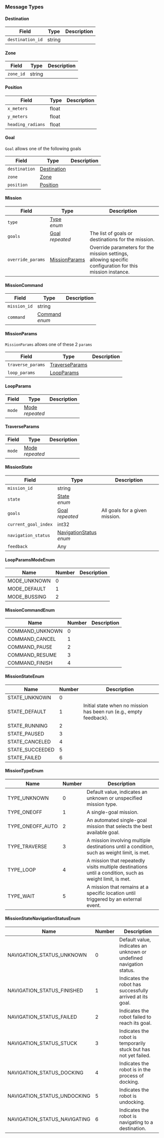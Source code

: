 ### Message Types

#### Destination
| Field            | Type   | Description |
|------------------|--------|-------------|
| `destination_id` | string |             |

#### Zone
| Field    | Type   | Description |
|----------|--------|-------------|
| `zone_id`| string |             |

#### Position
| Field            | Type  | Description |
|------------------|-------|-------------|
| `x_meters`       | float |             |
| `y_meters`       | float |             |
| `heading_radians`| float |             |

#### Goal
`Goal` allows one of the following goals

| Field       | Type            | Description |
|-------------|-----------------|-------------|
| `destination` | [Destination](#destination) |             |
| `zone`       | [Zone](#zone)   |             |
| `position`   | [Position](#position) |             |

#### Mission
| Field             | Type                     | Description    |
|-------------------|--------------------------|----------------|
| `type`            | [Type](#missiontypeenum)<br>*enum* |      |
| `goals`           | [Goal](#goal)<br>*repeated* | The list of goals or destinations for the mission.  |
| `override_params` | [MissionParams](#missionparams) | Override parameters for the mission settings, <br> allowing specific configuration for this mission instance. |

#### MissionCommand
| Field       | Type                        | Description |
|-------------|-----------------------------|-------------|
| `mission_id`| string                      |             |
| `command`   | [Command](#missioncommandenum)<br>*enum* |             |

#### MissionParams
`MissionParams` allows one of these 2 `params`

| Field             | Type                    | Description |
|-------------------|-------------------------|-------------|
| `traverse_params` | [TraverseParams](#traverseparams) |             |
| `loop_params`     | [LoopParams](#loopparams) |             |

#### LoopParams
| Field  | Type                    | Description |
|--------|-------------------------|-------------|
| `mode` | [Mode](#loopparamsmodeenum)<br>*repeated* |             |

#### TraverseParams
| Field  | Type                    | Description |
|--------|-------------------------|-------------|
| `mode` | [Mode](#loopparamsmodeenum)<br>*repeated* |             |

#### MissionState
| Field                | Type                                             | Description                                  |
|----------------------|--------------------------------------------------|----------------------------------------------|
| `mission_id`         | string                                           |                                              |
| `state`              | [State](#missionstateenum)<br>*enum*             |                                              |
| `goals`              | [Goal](#goal)<br>*repeated*                      | All goals for a given mission.               |
| `current_goal_index` | int32                                            |                                              |
| `navigation_status`  | [NavigationStatus](#missionstatenavigationstatusenum)<br>*enum* |                                              |
| `feedback`           | Any                                              |                                              |

#### LoopParamsModeEnum
| Name           | Number | Description |
|----------------|--------|-------------|
| MODE_UNKNOWN   | 0      |             |
| MODE_DEFAULT   | 1      |             |
| MODE_BUSSING   | 2      |             |

#### MissionCommandEnum
| Name             | Number | Description |
|------------------|--------|-------------|
| COMMAND_UNKNOWN  | 0      |             |
| COMMAND_CANCEL   | 1      |             |
| COMMAND_PAUSE    | 2      |             |
| COMMAND_RESUME   | 3      |             |
| COMMAND_FINISH   | 4      |             |

#### MissionStateEnum
| Name             | Number | Description |
|------------------|--------|-------------|
| STATE_UNKNOWN    | 0      |             |
| STATE_DEFAULT    | 1      | Initial state when no mission has been run (e.g., empty feedback). |
| STATE_RUNNING    | 2      |             |
| STATE_PAUSED     | 3      |             |
| STATE_CANCELED   | 4      |             |
| STATE_SUCCEEDED  | 5      |             |
| STATE_FAILED     | 6      |             |

#### MissionTypeEnum
| Name               | Number | Description                                                                |
|--------------------|--------|----------------------------------------------------------------------------|
| TYPE_UNKNOWN       | 0      | Default value, indicates an unknown or unspecified mission type.           |
| TYPE_ONEOFF        | 1      | A single-goal mission.                                                     |
| TYPE_ONEOFF_AUTO   | 2      | An automated single-goal mission that selects the best available goal.     |
| TYPE_TRAVERSE      | 3      | A mission involving multiple destinations until a condition, such as weight limit, is met. |
| TYPE_LOOP          | 4      | A mission that repeatedly visits multiple destinations until a condition, such as weight limit, is met. |
| TYPE_WAIT          | 5      | A mission that remains at a specific location until triggered by an external event. |

#### MissionStateNavigationStatusEnum
| Name                  | Number | Description                                                                 |
|-----------------------|--------|-----------------------------------------------------------------------------|
| NAVIGATION_STATUS_UNKNOWN | 0      | Default value, indicates an unknown or undefined navigation status.     |
| NAVIGATION_STATUS_FINISHED| 1      | Indicates the robot has successfully arrived at its goal.               |
| NAVIGATION_STATUS_FAILED  | 2      | Indicates the robot failed to reach its goal.                           |
| NAVIGATION_STATUS_STUCK   | 3      | Indicates the robot is temporarily stuck but has not yet failed.        |
| NAVIGATION_STATUS_DOCKING | 4      | Indicates the robot is in the process of docking.                       |
| NAVIGATION_STATUS_UNDOCKING | 5    | Indicates the robot is undocking.                                       |
| NAVIGATION_STATUS_NAVIGATING | 6   | Indicates the robot is navigating to a destination.                     |
